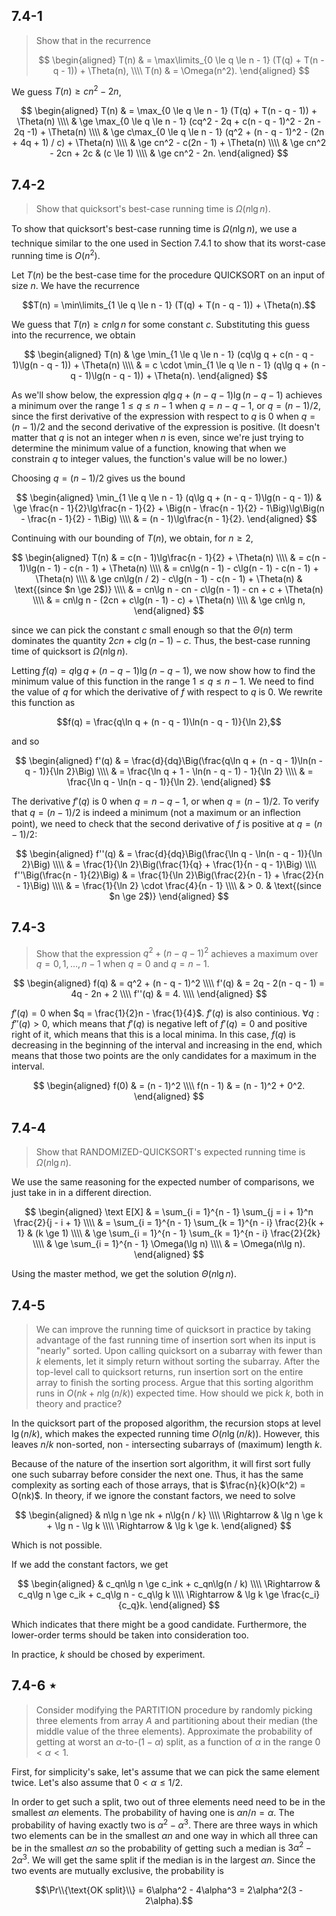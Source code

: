 ## 7.4-1

> Show that in the recurrence
>
> $$
> \begin{aligned}
> T(n) & = \max\limits_{0 \le q \le n - 1} (T(q) + T(n - q - 1)) + \Theta(n), \\\\
> T(n) & = \Omega(n^2).
> \end{aligned}
> $$

We guess $T(n) \ge cn^2 - 2n$,

$$
\begin{aligned}
T(n) & =   \max_{0 \le q \le n - 1} (T(q) + T(n - q - 1)) + \Theta(n) \\\\
     & \ge \max_{0 \le q \le n - 1} (cq^2 - 2q + c(n - q - 1)^2 - 2n - 2q -1) + \Theta(n) \\\\
     & \ge c\max_{0 \le q \le n - 1} (q^2 + (n - q - 1)^2 - (2n + 4q + 1) / c) + \Theta(n) \\\\
     & \ge cn^2 - c(2n - 1) + \Theta(n) \\\\
     & \ge cn^2 - 2cn + 2c & (c \le 1) \\\\
     & \ge cn^2 - 2n.
\end{aligned}
$$

## 7.4-2

> Show that quicksort's best-case running time is $\Omega(n\lg n)$.

To show that quicksort's best-case running time is $\Omega(n\lg n)$, we use a technique similar to the one used in Section 7.4.1 to show that its worst-case running time is $O(n^2)$.

Let $T(n)$ be the best-case time for the procedure $\text{QUICKSORT}$ on an input of size $n$. We have the recurrence

$$T(n) = \min\limits_{1 \le q \le n - 1} (T(q) + T(n - q - 1)) + \Theta(n).$$

We guess that $T(n) \ge cn\lg n$ for some constant $c$. Substituting this guess into the recurrence, we obtain

$$
\begin{aligned}
T(n) & \ge \min_{1 \le q \le n - 1} (cq\lg q + c(n - q - 1)\lg(n - q - 1)) + \Theta(n) \\\\
     & =   c \cdot \min_{1 \le q \le n - 1} (q\lg q + (n - q - 1)\lg(n - q - 1)) + \Theta(n).
\end{aligned}
$$

As we'll show below, the expression $q\lg q + (n - q - 1)\lg(n - q - 1)$ achieves a minimum over the range $1 \le q \le n - 1$ when $q = n - q - 1$, or $q = (n - 1) / 2$, since the first derivative of the expression with respect to $q$ is $0$ when $q = (n - 1) / 2$ and the second derivative of the expression is positive. (It doesn't matter that $q$ is not an integer when $n$ is even, since we're just trying to determine the minimum value of a function, knowing that when we constrain $q$ to integer values, the function's value will be no lower.)

Choosing $q = (n - 1) / 2$ gives us the bound

$$
\begin{aligned}
\min_{1 \le q \le n - 1} (q\lg q + (n - q - 1)\lg(n - q - 1)) 
    & \ge \frac{n - 1}{2}\lg\frac{n - 1}{2} + \Big(n - \frac{n - 1}{2} - 1\Big)\lg\Big(n - \frac{n - 1}{2} - 1\Big) \\\\
    & =   (n - 1)\lg\frac{n - 1}{2}.
\end{aligned}
$$

Continuing with our bounding of $T(n)$, we obtain, for $n \ge 2$,

$$
\begin{aligned}
T(n) & =   c(n - 1)\lg\frac{n - 1}{2} + \Theta(n) \\\\
     & =   c(n - 1)\lg(n - 1) - c(n - 1) + \Theta(n) \\\\
     & =   cn\lg(n - 1) - c\lg(n - 1) - c(n - 1) + \Theta(n) \\\\
     & \ge cn\lg(n / 2) - c\lg(n - 1) - c(n - 1) + \Theta(n) & \text{(since $n \ge 2$)} \\\\
     & =   cn\lg n - cn - c\lg(n - 1) - cn + c + \Theta(n) \\\\
     & =   cn\lg n - (2cn + c\lg(n - 1) - c) + \Theta(n) \\\\
     & \ge cn\lg n,
\end{aligned}
$$

since we can pick the constant $c$ small enough so that the $\Theta(n)$ term dominates the quantity $2cn + c\lg(n - 1) - c$. Thus, the best-case running time of quicksort is $\Omega(n\lg n)$.

Letting $f(q) = q\lg q + (n - q - 1)\lg(n - q - 1)$, we now show how to find the minimum value of this function in the range $1 \le q \le n - 1$. We need to find the value of $q$ for which the derivative of $f$ with respect to $q$ is $0$. We rewrite this function as

$$f(q) = \frac{q\ln q + (n - q - 1)\ln(n - q - 1)}{\ln 2},$$

and so

$$
\begin{aligned}
f'(q) & = \frac{d}{dq}\Big(\frac{q\ln q + (n - q - 1)\ln(n - q - 1)}{\ln 2}\Big) \\\\
      & = \frac{\ln q + 1 - \ln(n - q - 1) - 1}{\ln 2} \\\\
      & = \frac{\ln q - \ln(n - q - 1)}{\ln 2}.
\end{aligned}
$$

The derivative $f'(q)$ is $0$ when $q = n - q - 1$, or when $q = (n - 1) / 2$. To verify that $q = (n - 1) / 2$ is indeed a minimum (not a maximum or an inﬂection point), we need to check that the second derivative of $f$ is positive at $q = (n - 1) / 2$:

$$
\begin{aligned}
                      f''(q) & = \frac{d}{dq}\Big(\frac{\ln q - \ln(n - q - 1)}{\ln 2}\Big) \\\\
                             & = \frac{1}{\ln 2}\Big(\frac{1}{q} + \frac{1}{n - q - 1}\Big) \\\\
f''\Big(\frac{n - 1}{2}\Big) & = \frac{1}{\ln 2}\Big(\frac{2}{n - 1} + \frac{2}{n - 1}\Big) \\\\
                             & = \frac{1}{\ln 2} \cdot \frac{4}{n - 1} \\\\
                             & > 0. & \text{(since $n \ge 2$)}
\end{aligned}
$$

## 7.4-3

> Show that the expression $q^2 + (n - q - 1)^2$ achieves a maximum over $q = 0, 1, \ldots, n - 1$ when $q = 0$ and $q = n - 1$.

$$
\begin{aligned}
  f(q) & = q^2 + (n - q - 1)^2 \\\\
 f'(q) & = 2q - 2(n - q - 1) = 4q - 2n + 2 \\\\
f''(q) & = 4. \\\\
\end{aligned}
$$

$f'(q) = 0$ when $q = \frac{1}{2}n - \frac{1}{4}$. $f'(q)$ is also continious. $\forall q: f''(q) > 0$, which means that $f'(q)$ is negative left of $f'(q) = 0$ and positive right of it, which means that this is a local minima. In this case, $f(q)$ is decreasing in the beginning of the interval and increasing in the end, which means that those two points are the only candidates for a maximum in the interval.

$$
\begin{aligned}
    f(0) & = (n - 1)^2 \\\\
f(n - 1) & = (n - 1)^2 + 0^2.
\end{aligned}
$$

## 7.4-4

> Show that $\text{RANDOMIZED-QUICKSORT}$'s expected running time is $\Omega(n\lg n)$.

We use the same reasoning for the expected number of comparisons, we just take in in a different direction.

$$
\begin{aligned}
\text E[X]
    & =   \sum_{i = 1}^{n - 1} \sum_{j = i + 1}^n \frac{2}{j - i + 1} \\\\
    & =   \sum_{i = 1}^{n - 1} \sum_{k = 1}^{n - i} \frac{2}{k + 1} & (k \ge 1) \\\\
    & \ge \sum_{i = 1}^{n - 1} \sum_{k = 1}^{n - i} \frac{2}{2k} \\\\
    & \ge \sum_{i = 1}^{n - 1} \Omega(\lg n) \\\\
    & =   \Omega(n\lg n).
\end{aligned}
$$

Using the master method, we get the solution $\Theta(n\lg n)$.

## 7.4-5

> We can improve the running time of quicksort in practice by taking advantage of the fast running time of insertion sort when its input is "nearly" sorted. Upon calling quicksort on a subarray with fewer than $k$ elements, let it simply return without sorting the subarray. After the top-level call to quicksort returns, run insertion sort on the entire array to finish the sorting process. Argue that this sorting algorithm runs in $O(nk + n\lg(n / k))$ expected time. How should we pick $k$, both in theory and practice?

In the quicksort part of the proposed algorithm, the recursion stops at level $\lg(n / k)$, which makes the expected running time $O(n\lg(n / k))$. However, this leaves $n / k$ non-sorted, non - intersecting subarrays of (maximum) length $k$.

Because of the nature of the insertion sort algorithm, it will first sort fully one such subarray before consider the next one. Thus, it has the same complexity as sorting each of those arrays, that is $\frac{n}{k}O(k^2) = O(nk)$.
In theory, if we ignore the constant factors, we need to solve

$$
\begin{aligned}
            & n\lg n \ge nk + n\lg{n / k} \\\\
\Rightarrow & \lg n \ge k + \lg n - \lg k \\\\
\Rightarrow & \lg k \ge k.
\end{aligned}
$$

Which is not possible.

If we add the constant factors, we get

$$
\begin{aligned}
            & c_qn\lg n \ge c_ink + c_qn\lg(n / k) \\\\
\Rightarrow & c_q\lg n \ge c_ik + c_q\lg n - c_q\lg k \\\\
\Rightarrow & \lg k \ge \frac{c_i}{c_q}k.
\end{aligned}
$$

Which indicates that there might be a good candidate. Furthermore, the lower-order terms should be taken into consideration too.

In practice, $k$ should be chosed by experiment.

## 7.4-6 $\star$

> Consider modifying the $\text{PARTITION}$ procedure by randomly picking three elements from array $A$ and partitioning about their median (the middle value of the three elements). Approximate the probability of getting at worst an $\alpha$-to-$(1 - \alpha)$ split, as a function of $\alpha$ in the range $0 < \alpha < 1$.

First, for simplicity's sake, let's assume that we can pick the same element twice. Let's also assume that $0 < \alpha \le 1 / 2$.

In order to get such a split, two out of three elements need need to be in the smallest $\alpha n$ elements. The probability of having one is $\alpha n / n = \alpha$. The probability of having exactly two is $\alpha^2 - \alpha^3$. There are three ways in which two elements can be in the smallest $\alpha n$ and one way in which all three can be in the smallest $\alpha n$ so the probability of getting such a median is $3\alpha^2 - 2\alpha^3$. We will get the same split if the median is in the largest $\alpha n$. Since the two events are mutually exclusive, the probability is

$$\Pr\\{\text{OK split}\\} = 6\alpha^2 - 4\alpha^3 = 2\alpha^2(3 - 2\alpha).$$
